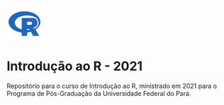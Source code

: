 
<img align='center' src="Img/R.png" width="80">


# Introdução ao R - 2021
Repositório para o curso de Introdução ao R, ministrado em 2021 para o Programa de Pós-Graduação da Universidade Federal do Pará.

